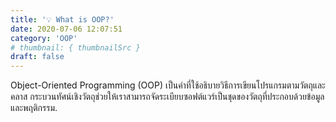```yaml
---
title: '💡 What is OOP?'
date: 2020-07-06 12:07:51
category: 'OOP'
# thumbnail: { thumbnailSrc }
draft: false
---
```


Object-Oriented Programming (OOP) เป็นคำที่ใช้อธิบายวิธีการเขียนโปรแกรมตามวัตถุและคลาส กระบวนทัศน์เชิงวัตถุช่วยให้เราสามารถจัดระเบียบซอฟต์แวร์เป็นชุดของวัตถุที่ประกอบด้วยข้อมูลและพฤติกรรม.